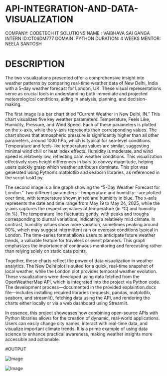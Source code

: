 # API-INTEGRATION-AND-DATA-VISUALIZATION
COMPANY: CODETECH IT SOLUTIONS
NAME : VAIBHAVA SAI GANGA
INTERN ID:CT06DM777
DOMAIN :PYTHON
DURATION: 4 WEEKS
MENTOR: NEELA SANTOSH


# DESCRIPTION

The two visualizations presented offer a comprehensive insight into weather patterns by comparing real-time weather data of New Delhi, India with a 5-day weather forecast for London, UK. These visual representations serve as crucial tools in understanding both immediate and projected meteorological conditions, aiding in analysis, planning, and decision-making.

The first image is a bar chart titled “Current Weather in New Delhi, IN.” This chart visualizes five key weather parameters: Temperature, Feels Like, Humidity, Pressure, and Wind Speed. Each of these parameters is plotted on the x-axis, while the y-axis represents their corresponding values. The chart shows that atmospheric pressure is significantly higher than all other parameters, around 1000 hPa, which is typical for sea-level conditions. Temperature and feels-like temperature values are similar, suggesting minimal wind chill or heat index effects. Humidity is moderate, and wind speed is relatively low, reflecting calm weather conditions. This visualization effectively uses height differences in bars to convey magnitude, helping users quickly grasp which weather attributes dominate. This plot was generated using Python’s matplotlib and seaborn libraries, as referenced in the script task1.py.

The second image is a line graph showing the “5-Day Weather Forecast for London.” Two different parameters—temperature and humidity—are plotted over time, with temperature shown in red and humidity in blue. The x-axis represents the date and time range from May 19 to May 24, 2025, while the y-axis captures the respective values of temperature (in °C) and humidity (in %). The temperature line fluctuates gently, with peaks and troughs corresponding to diurnal variations, indicating a relatively mild climate. In contrast, humidity values show more variation, sometimes peaking around 90%, which may suggest intermittent rain or overcast conditions typical in London. The time-series format allows users to anticipate future weather trends, a valuable feature for travelers or event planners. This graph emphasizes the importance of continuous monitoring and forecasting rather than relying solely on static data points.

Together, these charts reflect the power of data visualization in weather analytics. The New Delhi plot is suited for a quick, real-time snapshot of local weather, while the London plot provides temporal weather evolution. These visualizations were developed using data fetched from the OpenWeatherMap API, which is integrated into the project via Python code. The development process—documented in the provided explaintion.docx file—includes installing required libraries (requests, pandas, matplotlib, seaborn, and streamlit), fetching data using the API, and rendering the charts either locally or via a web dashboard using Streamlit.

In essence, this project showcases how combining open-source APIs with Python libraries allows for the creation of dynamic, real-world applications. Users can easily change city names, interact with real-time data, and visualize important climate trends. It is a prime example of using data science to enhance practical awareness, making weather insights more accessible and actionable.

#OUTPUT

![Image](https://github.com/user-attachments/assets/cee7ccb3-8984-463f-ac67-e01bdabe6f8b)

![Image](https://github.com/user-attachments/assets/d391ab66-454b-40b9-9b79-a57c12fb6892)

